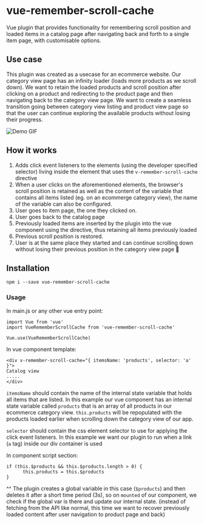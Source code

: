 # vue-remember-scroll-cache
Vue plugin that provides functionality for remembering scroll position and loaded items in a catalog page after navigating back and forth to a single item page, with customisable options.

## Use case
This plugin was created as a usecase for an ecommerce website. Our category view page has an infinity loader (loads more products as we scroll down). We want to retain the loaded products and scroll position after clicking on a product and redirecting to the product page and then navigating back to the category view page. We want to create a seamless transition going between category view listing and product view page so that the user can continue exploring the available products without losing their progress.

![Demo GIF](https://s9.gifyu.com/images/Screen-Recording-2021-08-27-at-3.47.58-PM.gif)

## How it works

1. Adds click event listeners to the elements (using the developer specified selector) living inside the element that uses the `v-remember-scroll-cache` directive
2. When a user clicks on the aforementioned elements, the browser's scroll position is retained as well as the content of the variable that contains all items listed (eg. on an ecommerge category view), the name of the variable can also be configured.
3. User goes to item page, the one they clicked on.
4. User goes back to the catalog page
5. Previously loaded items are inserted by the plugin into the vue component using the directive, thus retaining all items previously loaded
6. Previous scroll position is restored.
7. User is at the same place they started and can continue scrolling down without losing their previous position in the category view page 🙂

## Installation

```
npm i --save vue-remember-scroll-cache
```

### Usage

In main.js or any other vue entry point:
```
import Vue from 'vue'
import VueRememberScrollCache from 'vue-remember-scroll-cache'

Vue.use(VueRememberScrollCache)
```

In vue component template:
```
<div v-remember-scroll-cache="{ itemsName: 'products', selector: 'a' }">
Catalog view
.....
</div>
```

`itemsName` should contain the name of the internal state variable that holds all items that are listed. In this example our vue component has an internal state variable called `products` that is an array of all products in our ecommerce category view. `this.products` will be repopulated with the products loaded earlier when scrolling down the category view of our app.


`selector` should contain the css element selector to use for applying the click event listeners. In this example we want our plugin to run when a link (`a` tag) inside our div container is used


In component script section:
```
if (this.$products && this.$products.length > 0) {
      this.products = this.$products
}
```
^^ The plugin creates a global variable in this case (`$products`) and then deletes it after a short time period (3s), so on `mounted` of our component, we check if the global var is there and update our internal state. (instead of fetching from the API like normal, this time we want to recover previously loaded content after user navigation to product page and back)

